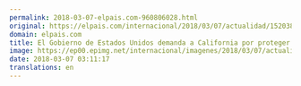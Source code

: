 ```yaml
---
permalink: 2018-03-07-elpais.com-960806028.html
original: https://elpais.com/internacional/2018/03/07/actualidad/1520389384_490892.html#?ref=rss&format=simple&link=link
domain: elpais.com
title: El Gobierno de Estados Unidos demanda a California por proteger a los inmigrantes
image: https://ep00.epimg.net/internacional/imagenes/2018/03/07/actualidad/1520389384_490892_1520389480_rrss_normal.jpg
date: 2018-03-07 03:11:17
translations: en
---
```


